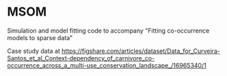 # MSOM
Simulation and model fitting code to accompany "Fitting co-occurrence models to sparse data"

Case study data at https://figshare.com/articles/dataset/Data_for_Curveira-Santos_et_al_Context-dependency_of_carnivore_co-occurrence_across_a_multi-use_conservation_landscape_/16965340/1
